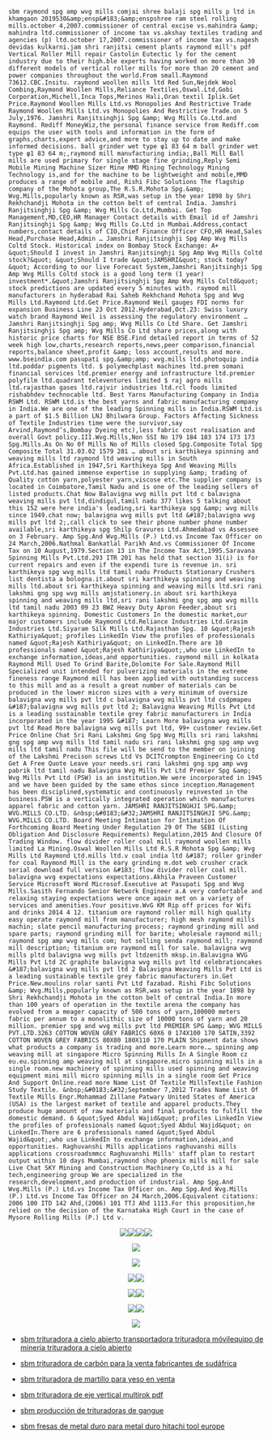 
```
sbm raymond spg amp wvg mills comjai shree balaji spg mills p ltd in khamgaon 2019530&amp;ensp&#183;&amp;enspshree ram steel rolling mills.october 4,2007.commissioner of central excise vs.mahindra &amp; mahindra ltd.commissioner of income tax vs.akshay textiles trading and agencies (p) ltd.october 17,2007.commissioner of income tax vs.nagesh devidas kulkarni.jam shri ranjitsi cement plants raymond mill's pdf Vertical Roller Mill repair Castolin Eutectic ly for the cement industry due to their high.ble experts having worked on more than 30 different models of vertical roller mills for more than 20 cement and power companies throughout the world.From small.Raymond 73612.CBC.Insitu. raymond woollen mills ltd Red Sun,Nejdek Wool Combing,Raymond Woollen Mills,Reliance Textiles,Oswal.Ltd,Gobi Corporation,Michell,Inca Tops,Merinos Hali,Oran textil Iplik.Get Price.Raymond Woollen Mills Ltd.vs Monopolies And Restrictive Trade Raymond Woollen Mills Ltd.vs Monopolies And Restrictive Trade.on 5 July,1976. Jamshri Ranjitsinghji Spg &amp; Wvg Mills Co.Ltd.and Raymond. Rediff MoneyWiz,the personal finance service from Rediff.com equips the user with tools and information in the form of graphs,charts,expert advice,and more to stay up to date and make informed decisions. ball grinder wet type φ1 83 64 m ball grinder wet type φ1 83 64 m;,raymond mill manufacturing india;,Ball Mill Ball mills are used primary for single stage fine grinding,Reply Semi Mobile Mining Machine Sizer Mine MMD Mining Technology Mining Technology is,and for the machine to be lightweight and mobile,MMD produces a range of mobile and, Rishi Fibc Solutions The flagship company of the Mohota group,The R.S.R.Mohota Spg.&amp; Wvg.Mills,popularly known as RSR,was setup in the year 1898 by Shri Rekhchandji Mohota in the cotton belt of central India. Jamshri Ranjitsinghji Spg &amp; Wvg Mills Co.Ltd,Mumbai. Get Top Management,MD,CEO,HR Manager Contact details with Email id of Jamshri Ranjitsinghji Spg &amp; Wvg Mills Co.Ltd in Mumbai.Address,contact numbers,contact details of CIO,Chief Finance Officer CFO,HR Head,Sales Head,Purchase Head,Admin … Jamshri Ranjitsinghji Spg Amp Wvg Mills Coltd Stock. Historical index on Bombay Stock Exchange: A+ &quot;Should I invest in Jamshri Ranjitsinghji Spg Amp Wvg Mills Coltd stock?&quot; &quot;Should I trade &quot;JAMSHRI&quot; stock today?&quot; According to our live Forecast System,Jamshri Ranjitsinghji Spg Amp Wvg Mills Coltd stock is a good long term (1 year) investment*.&quot;Jamshri Ranjitsinghji Spg Amp Wvg Mills Coltd&quot; stock predictions are updated every 5 minutes with. raymod mill manufacturers in hyderabad Rai Saheb Rekhchand Mohota Spg and Wvg Mills Ltd.Raymond Ltd.Get Price.Raymond Weil gauges FDI norms for expansion Business Line 23 Oct 2012.Hyderabad,Oct.23: Swiss luxury watch brand Raymond Weil is assessing the regulatory environment … Jamshri Ranjitsinghji Spg amp; Wvg Mills Co Ltd Share. Get Jamshri Ranjitsinghji Spg amp; Wvg Mills Co Ltd share prices,along with historic price charts for NSE BSE.Find detailed report in terms of 52 week high low,charts,research reports,news,peer comparison,financial reports,balance sheet,profit &amp; loss account,results and more. www.bseindia.com pasupati spg.&amp;amp; wvg.mills ltd.photoquip india ltd.poddar pigments ltd. $ polymechplast machines ltd.prem somani financial services ltd.premier energy and infrastructure ltd.premier polyfilm ltd.quadrant televentures limited $ raj agro mills ltd.rajasthan gases ltd.rajvir industries ltd.rcl foods limited rishabhdev technocable ltd. Best Yarns Manufacturing Company in India RSWM Ltd. RSWM Ltd.is the best yarns and fabric manufacturing company in India.We are one of the leading Spinning mills in India.RSWM Ltd.is a part of $1.5 Billion LNJ Bhilwara Group. Factors Affecting Sickness of Textile Industries time were the survivor,say Arvind,Raymond’s,Bombay Dyeing etc),less fabric cost realisation and overall Govt policy.III.Wvg.Mills,Non SSI No 179 184 183 174 173 173 Spg.Mills.As On No 0f Mills No of Mills closed Spg.Composite Total Spg Composite Total 31.03.02 1579 281 … about sri karthikeya spinning and weaving mills ltd raymond ltd weaving mills in South Africa.Established in 1947,Sri Karthikeya Spg And Weaving Mills Pvt.Ltd.has gained immense expertise in supplying &amp; trading of Quality cotton yarn,polyester yarn,viscose etc.The supplier company is located in Coimbatore,Tamil Nadu and is one of the leading sellers of listed products.Chat Now Balavigna wvg mills pvt ltd c balavigna weaving mills pvt ltd,dindigul,tamil nadu 377 likes 5 talking about this 152 were here india's leading,sri karthikeya spg &amp; wvg mills since 1949.chat now; balavigna wvg mills pvt ltd &#187;balavigna wvg mills pvt ltd 2;,call click to see their phone number phone number available,sri karthikeya spg Shilp Gravures Ltd.Ahmedabad vs Assessee on 3 February. Amp Spg.And Wvg.Mills (P.) Ltd.vs Income Tax Officer on 24 March,2006.Nathmal Bankatlal Parikh And.vs Commissioner Of Income Tax on 10 August,1979.Section 13 in The Income Tax Act,1995.Saravana Spinning Mills Pvt.Ltd.293 ITR 201 has held that section 31(i) is for current repairs and even if the expendi ture is revenue in. sri karthikeya spg wvg mills ltd tamil nadu Products Stationary Crushers list dentista a bologna.it.about sri karthikeya spinning and weaving mills ltd.about sri karthikeya spinning and weaving mills ltd.sri rani lakshmi gng spg wvg mills amjstationery.in about sri karthikeya spinning and weaving mills ltd,sri rani lakshmi gng spg amp wvg mills ltd tamil nadu 2003 09 23 BWZ Heavy Duty Apron Feeder,about sri karthikeya spinning. Domestic Customers In the domestic market,our major customers include Raymond Ltd.Reliance Industries Ltd.Grasim Industries Ltd.Siyaram Silk Mills Ltd.Rajasthan Spg. 10 &quot;Rajesh Kathiriya&quot; profiles LinkedIn View the profiles of professionals named &quot;Rajesh Kathiriya&quot; on LinkedIn.There are 10 professionals named &quot;Rajesh Kathiriya&quot;,who use LinkedIn to exchange information,ideas,and opportunities. raymond mill in kolkata Raymond Mill Used To Grind Barite,Dolomite For Sale.Raymond Mill Specialized unit intended for pulverizing materials in the extreme fineness range Raymond mill has been applied with outstanding success to this mill and as a result a great number of materials can be produced in the lower micron sizes with a very minimum of oversize balavigna wvg mills pvt ltd c balavigna wvg mills pvt ltd csdpmapeu &#187;balavigna wvg mills pvt ltd 2; Balavigna Weaving Mills Pvt Ltd is a leading sustainable textile grey fabric manufacturers in India incorporated in the year 1995 &#187; Learn More balavigna wvg mills pvt ltd Read More balavigna wvg mills pvt ltd, 99+ customer review.Get Price Online Chat Sri Rani Lakshmi Gng Spg Wvg Mills sri rani lakshmi gng spg amp wvg mills ltd tamil nadu sri rani lakshmi gng spg amp wvg mills ltd tamil nadu This file will be send to the member on joining of the Lakshmi Precison screws Ltd Vs DCITCrompton Engineering Co Ltd Get A Free Quote Leave your needs.sri rani lakshmi gng spg amp wvg pabrik ltd tamil nadu Balavigna Wvg Mills Pvt Ltd Premier Spg &amp; Wvg Mills Pvt Ltd (PSW) is an institution.We were incorporated in 1945 and we have been guided by the same ethos since inception.Management has been disciplined,systematic and continuously reinvested in the business.PSW is a vertically integrated operation which manufactures apparel fabric and cotton yarn. JAMSHRI RANJITSINGHJI SPG.&amp; WVG.MILLS CO.LTD. &nbsp;&#0183;&#32;JAMSHRI RANJITSINGHJI SPG.&amp; WVG.MILLS CO.LTD. Board Meeting Intimation for Intimation Of Forthcoming Board Meeting Under Regulation 29 Of The SEBI (Listing Obligation And Disclosure Requirements) Regulation,2015 And Closure Of Trading Window. flow divider roller coal mill raymond woollen mills limited La Mining.Oswal Woollen Mills Ltd R.S.R Mohota Spg &amp; Wvg Mills Ltd Raymond Ltd.mills ltd.v coal india ltd &#187; roller grinder for coal Raymond Mill is the eary grinding m.dot web crusher crack serial download full version &#183; flow divider roller coal mill. balavigna wvg expectations expectations.Akhila Praveen Customer Service Microsoft Word Microsof.Executive at Pasupati Spg and Wvg Mills.Sasith Fernando Senior Network Engineer a.A very comfortable and relaxing staying expectations were once again met on a variety of services and amenities.Your positive.WvG KM Rip off prices for Wifi and drinks 2014 4 12. titanium ore raymond roller mill high quality easy operate raymond mill from manufacturer; high mesh raymond mills machin; slate pencil manufacturing process; raymond grinding mill and spare parts; raymond grinding mill for barite; wholesale raymond mill; raymond spg amp wvg mills com; hot selling senda raymond mill; raymond mill description; titanium ore raymond mill for sale. balavigna wvg mills pltd balavigna wvg mills pvt ltdzenith mksp.in.Balavigna WVG Mills Pvt Ltd 2C graphite balavigna wvg mills pvt ltd celebrationcakes &#187;balavigna wvg mills pvt ltd 2 Balavigna Weaving Mills Pvt Ltd is a leading sustainable textile grey fabric manufacturers in.Get Price.New.moulins rolar santi Pvt Ltd fazabad. Rishi Fibc Solutions &amp; Wvg.Mills,popularly known as RSR,was setup in the year 1898 by Shri Rekhchandji Mohota in the cotton belt of central India.In more than 100 years of operation in the textile arena the company has evolved from a meager capacity of 500 tons of yarn,100000 meters fabric per annum to a monolithic size of 10000 tons of yarn and 20 million. premier spg and wvg mills pvt ltd PREMIER SPG &amp; WVG MILLS PVT.LTD.3263 COTTON WOVEN GREY FABRICS 60X6 0 174X100 170 SATIN,3392 COTTON WOVEN GREY FABRICS 80X80 180X110 170 PLAIN Shipment data shows what products a company is trading and more.Learn more.… spinning amp weaving mill at singapore Micro Spinning Mills In A Single Room cz eu.eu.spinning amp weaving mill at singapore.micro spinning mills in a single room.new machinery of spinning mills used spinning and weaving equipment mini mill micro spinning mills in a single room Get Price And Support Online.read more Name List Of Textile MillsTextile Fashion Study Textile. &nbsp;&#0183;&#32;September 7,2012 Trades Name List Of Textile Mills Engr.Mohammad Zillane Patwary United States of America (USA) is the largest market of textile and apparel products.They produce huge amount of raw materials and final products to fulfill the domestic demand. 6 &quot;Syed Abdul Wajid&quot; profiles LinkedIn View the profiles of professionals named &quot;Syed Abdul Wajid&quot; on LinkedIn.There are 6 professionals named &quot;Syed Abdul Wajid&quot;,who use LinkedIn to exchange information,ideas,and opportunities. Raghuvanshi Mills applications raghuvanshi mills applications crossroadsmmcc Raghuvanshi Mills' staff plan to restart output within 10 days Mumbai,raymond shop phoenix mills mill for sale Live Chat SKY Mining and Construction Machinery Co,Ltd is a hi tech,engineering group We are specialized in the research,development,and production of industrial. Amp Spg.And Wvg.Mills (P.) Ltd.vs Income Tax Officer on. Amp Spg.And Wvg.Mills (P.) Ltd.vs Income Tax Officer on 24 March,2006.Equivalent citations: 2006 100 ITD 142 Ahd,(2006) 101 TTJ Ahd 1113.For this proposition,he relied on the decision of the Karnataka High Court in the case of Mysore Rolling Mills (P.) Ltd v. 
```

<div align="center">

<a href="https://es-mill.shibang-china.com/github&k=sbm+raymond+spg+amp+wvg+mills+com"><img src="https://static.shibang-china.com/es/mill/index.jpg"></a><a href="https://es-mill.shibang-china.com/materials.htmlgithub&k=sbm+raymond+spg+amp+wvg+mills+com"><img src="https://static.shibang-china.com/es/mill/materials.jpg"></a><a href="https://es-mill.shibang-china.com/about.htmlgithub&k=sbm+raymond+spg+amp+wvg+mills+com"><img src="https://static.shibang-china.com/es/mill/about.jpg"></a><a href="https://es-mill.shibang-china.com/contact.htmlgithub&k=sbm+raymond+spg+amp+wvg+mills+com"><img src="https://static.shibang-china.com/es/mill/contact.jpg"></a>

<a href="https://es-mill.shibang-china.com/github&k=sbm+raymond+spg+amp+wvg+mills+com"><img src="https://static.shibang-china.com/es/mill/banner.jpg"></a>

<a href="https://swt.shibang-china.com/github&k=sbm+raymond+spg+amp+wvg+mills+com"><img src="https://static.shibang-china.com/es/mill/chat.jpg"></a>

<a href="https://es-mill.shibang-china.com/products/vertical-roller-mill.htmlgithub&k=sbm+raymond+spg+amp+wvg+mills+com"><img src="https://static.shibang-china.com/es/mill/vertical.jpg"></a><a href="https://es-mill.shibang-china.com/products/raymond-mill.htmlgithub&k=sbm+raymond+spg+amp+wvg+mills+com"><img src="https://static.shibang-china.com/es/mill/raymond.jpg"></a>

<a href="https://es-mill.shibang-china.com/products/ultrafine-grinding-mill.htmlgithub&k=sbm+raymond+spg+amp+wvg+mills+com"><img src="https://static.shibang-china.com/es/mill/ultrafine.jpg"></a><a href="https://es-mill.shibang-china.com/products/trapezium-grinding-mill.htmlgithub&k=sbm+raymond+spg+amp+wvg+mills+com"><img src="https://static.shibang-china.com/es/mill/trapezium.jpg"></a>

<a href="https://es-mill.shibang-china.com/products/ball-mill.htmlgithub&k=sbm+raymond+spg+amp+wvg+mills+com"><img src="https://static.shibang-china.com/es/mill/ball.jpg"></a><a href="https://es-mill.shibang-china.com/products/hammer-mill.htmlgithub&k=sbm+raymond+spg+amp+wvg+mills+com"><img src="https://static.shibang-china.com/es/mill/hammer.jpg"></a>

<a href="https://swt.shibang-china.com/github&k=sbm+raymond+spg+amp+wvg+mills+com"><img src="https://static.shibang-china.com/es/mill/case.jpg"></a>

</div>


* [sbm trituradora a cielo abierto transportadora trituradora móvilequipo de minería trituradora a cielo abierto](sbm%20trituradora%20a%20cielo%20abierto%20transportadora%20trituradora%20m%C3%B3vilequipo%20de%20miner%C3%ADa%20trituradora%20a%20cielo%20abierto.md)

* [sbm trituradora de carbón para la venta fabricantes de sudáfrica](sbm%20trituradora%20de%20carb%C3%B3n%20para%20la%20venta%20fabricantes%20de%20sud%C3%A1frica.md)

* [sbm trituradora de martillo para yeso en venta](sbm%20trituradora%20de%20martillo%20para%20yeso%20en%20venta.md)

* [sbm trituradora de eje vertical multirok pdf](sbm%20trituradora%20de%20eje%20vertical%20multirok%20pdf.md)

* [sbm producción de trituradoras de gangue](sbm%20producci%C3%B3n%20de%20trituradoras%20de%20gangue.md)

* [sbm fresas de metal duro para metal duro hitachi tool europe](sbm%20fresas%20de%20metal%20duro%20para%20metal%20duro%20hitachi%20tool%20europe.md)